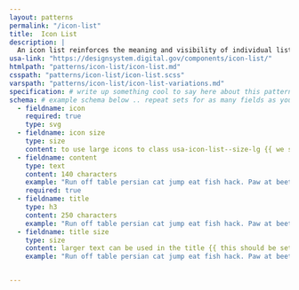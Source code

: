 ```yaml
---
layout: patterns
permalink: "/icon-list"
title:  Icon List
description: |
  An icon list reinforces the meaning and visibility of individual list items with a leading icon.
usa-link: "https://designsystem.digital.gov/components/icon-list/"
htmlpath: "patterns/icon-list/icon-list.md"
csspath: "patterns/icon-list/icon-list.scss"
varspath: "patterns/icon-list/icon-list-variations.md"
specification: # write up something cool to say here about this pattern |
schema: # example schema below .. repeat sets for as many fields as you have
  - fieldname: icon
    required: true
    type: svg
  - fieldname: icon size
    type: size
    content: to use large icons to class usa-icon-list--size-lg {{ we should set this option in the authoring environment }}
  - fieldname: content
    type: text
    content: 140 characters
    example: "Run off table persian cat jump eat fish hack. Paw at beetle and eat it before it gets away demand"
    required: true
  - fieldname: title
    type: h3
    content: 250 characters
    example: "Run off table persian cat jump eat fish hack. Paw at beetle and eat it before it gets away demand"
  - fieldname: title size
    type: size
    content: larger text can be used in the title {{ this should be set as an option i nthe authoring environment }}
    example: "Run off table persian cat jump eat fish hack. Paw at beetle and eat it before it gets away demand"


---
```

<!--- if extra information is needed for this pattern, write here in Markdown. -->
<!--- to learn markdown format go to https://docs.github.com/en/github/writing-on-github/basic-writing-and-formatting-syntax -->


